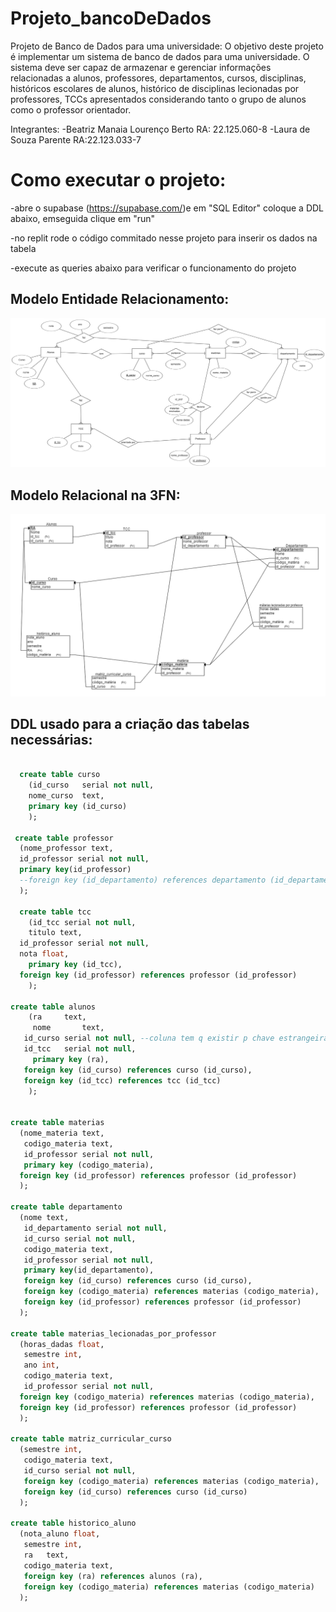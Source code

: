 # Projeto_bancoDeDados
Projeto de Banco de Dados para uma universidade: 
O objetivo deste projeto é implementar um sistema de banco de dados para uma universidade. O sistema deve ser capaz de armazenar e gerenciar informações relacionadas a alunos, professores, departamentos, cursos, disciplinas, históricos escolares de alunos, histórico de disciplinas lecionadas por professores, TCCs apresentados considerando tanto o grupo de alunos como o professor orientador.

Integrantes:
-Beatriz Manaia Lourenço Berto RA: 22.125.060-8
-Laura de Souza Parente RA:22.123.033-7

# Como executar o projeto:
-abre o supabase (https://supabase.com/)e em "SQL Editor" coloque a DDL abaixo, emseguida clique em "run"

-no replit rode o código commitado nesse projeto para inserir os dados na tabela

-execute as queries abaixo para verificar o funcionamento do projeto

##  Modelo Entidade Relacionamento:
![codigo1](./imagens/MER.png)

## Modelo Relacional na 3FN:
![codigo1](./imagens/MR-3FN.png)

## DDL usado para a criação das tabelas necessárias:

```sql    

  create table curso
	(id_curso	serial not null, 
	nome_curso	text, 
	primary key (id_curso)
	);

 create table professor
  (nome_professor text,
  id_professor serial not null,
  primary key(id_professor)
  --foreign key (id_departamento) references departamento (id_departamento)
  );

  create table tcc
	(id_tcc serial not null, 
	titulo text,
  id_professor serial not null,
  nota float,
	primary key (id_tcc),
  foreign key (id_professor) references professor (id_professor)
	);

create table alunos
	(ra		text,
	 nome		text,
   id_curso	serial not null, --coluna tem q existir p chave estrangeira aponta
   id_tcc	serial not null,
	 primary key (ra),
   foreign key (id_curso) references curso (id_curso),
   foreign key (id_tcc) references tcc (id_tcc)
	);

  
create table materias
  (nome_materia text,
   codigo_materia text,
   id_professor serial not null,
   primary key (codigo_materia),
  foreign key (id_professor) references professor (id_professor)
  );

create table departamento 
  (nome text,
   id_departamento serial not null,
   id_curso	serial not null, 
   codigo_materia text,
   id_professor serial not null,
   primary key(id_departamento),
   foreign key (id_curso) references curso (id_curso),
   foreign key (codigo_materia) references materias (codigo_materia),
   foreign key (id_professor) references professor (id_professor)
  );

create table materias_lecionadas_por_professor
  (horas_dadas float,
   semestre int,
   ano int,
   codigo_materia text,
   id_professor serial not null,
  foreign key (codigo_materia) references materias (codigo_materia),
  foreign key (id_professor) references professor (id_professor)
  );

create table matriz_curricular_curso
  (semestre int,
   codigo_materia text,
   id_curso	serial not null,
   foreign key (codigo_materia) references materias (codigo_materia),
   foreign key (id_curso) references curso (id_curso)
  );

create table historico_aluno
  (nota_aluno float,
   semestre int,
   ra	text,
   codigo_materia text,
   foreign key (ra) references alunos (ra),
   foreign key (codigo_materia) references materias (codigo_materia)
  );

```

